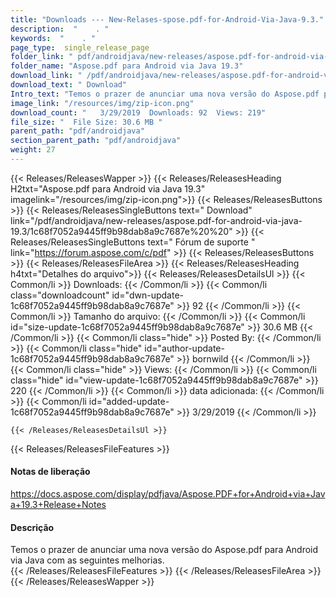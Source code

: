 ```yaml
---
title: "Downloads --- New-Relases-spose.pdf-for-Android-Via-Java-9.3." 
description:  "    . " 
keywords:  "    . " 
page_type:  single_release_page
folder_link: " pdf/androidjava/new-releases/aspose.pdf-for-android-via-java-19.3/"
folder_name: "Aspose.pdf para Android via Java 19.3"
download_link: " /pdf/androidjava/new-releases/aspose.pdf-for-android-via-java-19.3/1c68f7052a9445ff9b98dab8a9c7687e"
download_text: " Download"
Intro_text: "Temos o prazer de anunciar uma nova versão do Aspose.pdf para Android via Java com ..."
image_link: "/resources/img/zip-icon.png"
download_count: "   3/29/2019  Downloads: 92  Views: 219"
file_size: "  File Size: 30.6 MB "
parent_path: "pdf/androidjava"
section_parent_path: "pdf/androidjava"
weight: 27
---
```


{{< Releases/ReleasesWapper >}}
  {{< Releases/ReleasesHeading H2txt="Aspose.pdf para Android via Java 19.3" imagelink="/resources/img/zip-icon.png">}}
  {{< Releases/ReleasesButtons >}}
    {{< Releases/ReleasesSingleButtons text=" Download" link="/pdf/androidjava/new-releases/aspose.pdf-for-android-via-java-19.3/1c68f7052a9445ff9b98dab8a9c7687e%20%20" >}}
    {{< Releases/ReleasesSingleButtons text=" Fórum de suporte " link="https://forum.aspose.com/c/pdf" >}}
  {{< Releases/ReleasesButtons >}}
  {{< Releases/ReleasesFileArea >}}
    {{< Releases/ReleasesHeading h4txt="Detalhes do arquivo">}}
    {{< Releases/ReleasesDetailsUl >}}
            {{< Common/li  >}} Downloads: {{< /Common/li >}} 
      {{< Common/li class="downloadcount" id="dwn-update-1c68f7052a9445ff9b98dab8a9c7687e" >}} 92 {{< /Common/li >}} 
      {{< Common/li  >}} Tamanho do arquivo: {{< /Common/li >}} 
      {{< Common/li id="size-update-1c68f7052a9445ff9b98dab8a9c7687e" >}} 30.6 MB {{< /Common/li >}} 
      {{< Common/li  class="hide" >}} Posted By: {{< /Common/li >}} 
      {{< Common/li class="hide" id="author-update-1c68f7052a9445ff9b98dab8a9c7687e" >}} bornwild {{< /Common/li >}} 
      {{< Common/li class="hide"  >}} Views: {{< /Common/li >}} 
      {{< Common/li class="hide" id="view-update-1c68f7052a9445ff9b98dab8a9c7687e" >}} 220 {{< /Common/li >}} 
      {{< Common/li  >}} data adicionada: {{< /Common/li >}} 
      {{< Common/li id="added-update-1c68f7052a9445ff9b98dab8a9c7687e" >}} 3/29/2019 {{< /Common/li >}} 

    {{< /Releases/ReleasesDetailsUl >}}

  {{< Releases/ReleasesFileFeatures >}}
      <h4>Notas de liberação</h4><div><a href="https://docs.aspose.com/display/pdfjava/Aspose.PDF+for+Android+via+Java+19.3+Release+Notes">https://docs.aspose.com/display/pdfjava/Aspose.PDF+for+Android+via+Java+19.3+Release+Notes</a></div><h4>Descrição</h4><div class="HTMLDescription">Temos o prazer de anunciar uma nova versão do Aspose.pdf para Android via Java com as seguintes melhorias.</div>
  {{< /Releases/ReleasesFileFeatures >}}
 {{< /Releases/ReleasesFileArea >}}
{{< /Releases/ReleasesWapper >}}


